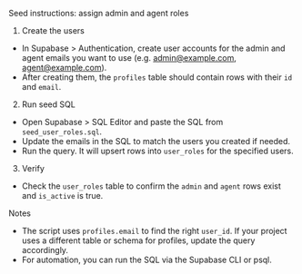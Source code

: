 Seed instructions: assign admin and agent roles

1) Create the users
- In Supabase > Authentication, create user accounts for the admin and agent emails you want to use (e.g. admin@example.com, agent@example.com).
- After creating them, the `profiles` table should contain rows with their `id` and `email`.

2) Run seed SQL
- Open Supabase > SQL Editor and paste the SQL from `seed_user_roles.sql`.
- Update the emails in the SQL to match the users you created if needed.
- Run the query. It will upsert rows into `user_roles` for the specified users.

3) Verify
- Check the `user_roles` table to confirm the `admin` and `agent` rows exist and `is_active` is true.

Notes
- The script uses `profiles.email` to find the right `user_id`. If your project uses a different table or schema for profiles, update the query accordingly.
- For automation, you can run the SQL via the Supabase CLI or psql.
